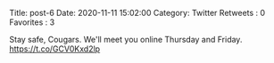 Title: post-6
Date: 2020-11-11 15:02:00
Category: Twitter
Retweets : 0
Favorites : 3

Stay safe, Cougars. We'll meet you online Thursday and Friday. https://t.co/GCV0Kxd2lp